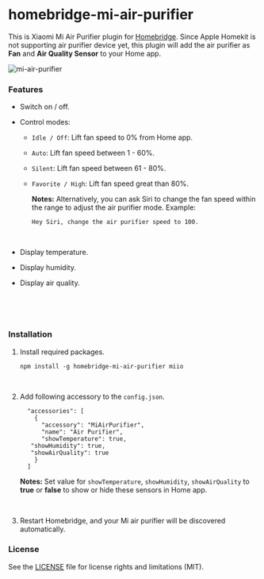 # homebridge-mi-air-purifier

This is Xiaomi Mi Air Purifier plugin for [Homebridge](https://github.com/nfarina/homebridge). Since Apple Homekit is not supporting air purifier device yet, this plugin will add the air purifier as **Fan** and **Air Quality Sensor** to your Home app.

![mi-air-purifier](https://cloud.githubusercontent.com/assets/73107/26249685/1d0ae78c-3cda-11e7-8b64-71e8d4323a3e.jpg)

### Features

* Switch on / off.

* Control modes:

  - `Idle / Off`: Lift fan speed to 0% from Home app.

  - `Auto`: Lift fan speed between 1 - 60%.

  - `Silent`: Lift fan speed between 61 - 80%.

  - `Favorite / High`: Lift fan speed great than 80%.

    **Notes:** Alternatively, you can ask Siri to change the fan speed within the range to adjust the air purifier mode. Example:

    ```
    Hey Siri, change the air purifier speed to 100.
    ```

    ​

* Display temperature.

* Display humidity.

* Display air quality.

  ​

  ​



### Installation

1. Install required packages.

   ```
   npm install -g homebridge-mi-air-purifier miio
   ```

   ​

2. Add following accessory to the `config.json`.

   ```
     "accessories": [
       {
         "accessory": "MiAirPurifier",
         "name": "Air Purifier",
         "showTemperature": true,
   	  "showHumidity": true,
   	  "showAirQuality": true
       }
     ]
   ```

   ​**Notes:** Set value for `showTemperature`, `showHumidity`, `showAirQuality` to **true** or **false** to show or hide these sensors in Home app.

   ​

3. Restart Homebridge, and your Mi air purifier will be discovered automatically.



### License

See the [LICENSE](https://github.com/seikan/homebridge-mi-air-purifier/blob/master/LICENSE.md) file for license rights and limitations (MIT).




